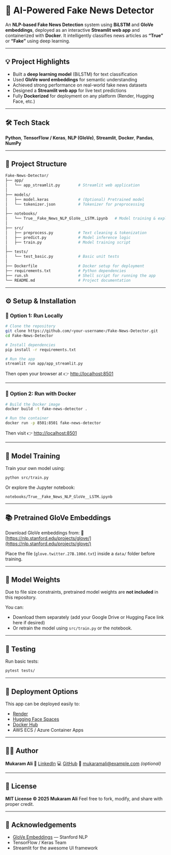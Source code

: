 # 📰 AI-Powered Fake News Detector

An **NLP-based Fake News Detection** system using **BiLSTM** and **GloVe embeddings**, deployed as an interactive **Streamlit web app** and containerized with **Docker**.
It intelligently classifies news articles as **“True”** or **“Fake”** using deep learning.

---

## 💡 Project Highlights

* Built a **deep learning model** (BiLSTM) for text classification
* Used **GloVe word embeddings** for semantic understanding
* Achieved strong performance on real-world fake news datasets
* Designed a **Streamlit web app** for live text predictions
* Fully **Dockerized** for deployment on any platform (Render, Hugging Face, etc.)

---

## 🛠️ Tech Stack

**Python**, **TensorFlow / Keras**, **NLP (GloVe)**, **Streamlit**, **Docker**, **Pandas**, **NumPy**

---

## 📁 Project Structure

```bash
Fake-News-Detector/
├── app/
│   └── app_streamlit.py        # Streamlit web application
│
├── models/
│   ├── model.keras             # (Optional) Pretrained model
│   └── tokenizer.json          # Tokenizer for preprocessing
│
├── notebooks/
│   └── True__Fake_News_NLP_GloVe__LSTM.ipynb   # Model training & exploration
│
├── src/
│   ├── preprocess.py           # Text cleaning & tokenization
│   ├── predict.py              # Model inference logic
│   ├── train.py                # Model training script
│
├── tests/
│   └── test_basic.py           # Basic unit tests
│
├── Dockerfile                  # Docker setup for deployment
├── requirements.txt            # Python dependencies
├── run.sh                      # Shell script for running the app
└── README.md                   # Project documentation
```

---

## ⚙️ Setup & Installation

### 🔹 Option 1: Run Locally

```bash
# Clone the repository
git clone https://github.com/<your-username>/Fake-News-Detector.git
cd Fake-News-Detector

# Install dependencies
pip install -r requirements.txt

# Run the app
streamlit run app/app_streamlit.py
```

Then open your browser at 👉 [http://localhost:8501](http://localhost:8501)

---

### 🔹 Option 2: Run with Docker

```bash
# Build the Docker image
docker build -t fake-news-detector .

# Run the container
docker run -p 8501:8501 fake-news-detector
```

Then visit 👉 [http://localhost:8501](http://localhost:8501)

---

## 🧠 Model Training

Train your own model using:

```bash
python src/train.py
```

Or explore the Jupyter notebook:

```
notebooks/True__Fake_News_NLP_GloVe__LSTM.ipynb
```

---

## 📚 Pretrained GloVe Embeddings

Download GloVe embeddings from:
🔗 [https://nlp.stanford.edu/projects/glove/](https://nlp.stanford.edu/projects/glove/)

Place the file (`glove.twitter.27B.100d.txt`) inside a `data/` folder before training.

---

## 🧾 Model Weights

Due to file size constraints, pretrained model weights are **not included** in this repository.

You can:

* Download them separately (add your Google Drive or Hugging Face link here if desired)
* Or retrain the model using `src/train.py` or the notebook.

---

## 🧪 Testing

Run basic tests:

```bash
pytest tests/
```

---

## 🐳 Deployment Options

This app can be deployed easily to:

* [Render](https://render.com)
* [Hugging Face Spaces](https://huggingface.co/spaces)
* [Docker Hub](https://hub.docker.com)
* AWS ECS / Azure Container Apps

---

## 👨‍💻 Author

**Mukaram Ali**
🔗 [LinkedIn](https://www.linkedin.com/in/mukaram-ali-a05061279/)
💻 [GitHub](https://github.com/<your-username>)
📧 [mukaramali@example.com](mailto:mukaramali@example.com) *(optional)*

---

## 🪪 License

**MIT License © 2025 Mukaram Ali**
Feel free to fork, modify, and share with proper credit.

---

## 🌟 Acknowledgements

* [GloVe Embeddings](https://nlp.stanford.edu/projects/glove/) — Stanford NLP
* TensorFlow / Keras Team
* Streamlit for the awesome UI framework